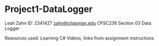 # Project1-DataLogger
 Leah Zahn
 ID: 2341427
 zahn@chapman.edu
 CPSC236 Section 03
 Data Logger
 
 Resources used: Learning C# Videos, links from assignment instructions
